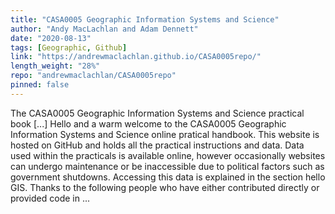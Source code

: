 ```yaml
---
title: "CASA0005 Geographic Information Systems and Science"
author: "Andy MacLachlan and Adam Dennett"
date: "2020-08-13"
tags: [Geographic, Github]
link: "https://andrewmaclachlan.github.io/CASA0005repo/"
length_weight: "28%"
repo: "andrewmaclachlan/CASA0005repo"
pinned: false
---
```


The CASA0005 Geographic Information Systems and Science practical book [...] Hello and a warm welcome to the CASA0005 Geographic Information Systems and Science online pratical handbook. This website is hosted on GitHub and holds all the practical instructions and data. Data used within the practicals is available online, however occasionally websites can undergo maintenance or be inaccessible due to political factors such as government shutdowns. Accessing this data is explained in the section hello GIS. Thanks to the following people who have either contributed directly or provided code in ...

